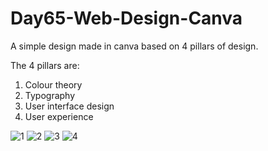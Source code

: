 # Day65-Web-Design-Canva
A simple design made in canva based on 4 pillars of design.

The 4 pillars are:

1. Colour theory
2. Typography
3. User interface design
4. User experience

![1](https://github.com/batgit39/Day65-Web-Design-Canva/assets/86790253/329b21c0-f63a-4e47-b6cb-a5b87b54d640)
![2](https://github.com/batgit39/Day65-Web-Design-Canva/assets/86790253/1727fdb2-8641-4a77-bbf8-62e09d32a763)
![3](https://github.com/batgit39/Day65-Web-Design-Canva/assets/86790253/6f6d2a66-a300-47e4-a317-be143be7f2c8)
![4](https://github.com/batgit39/Day65-Web-Design-Canva/assets/86790253/f2595f04-f3e7-41d3-93a2-490f59cc1a17)
